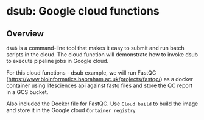 # dsub: Google cloud functions

## Overview

`dsub` is a command-line tool that makes it easy to submit and run batch scripts
in the cloud. The cloud function will demonstrate how to invoke dsub to execute pipeline jobs in Google cloud.

For this cloud functions - dsub example, we will run FastQC (https://www.bioinformatics.babraham.ac.uk/projects/fastqc/) as a docker container using lifesciences api against fastq files and store the QC report in a GCS bucket.

Also included the Docker file for FastQC. Use `Cloud build` to build the image and store it in the Google cloud `Container registry`
